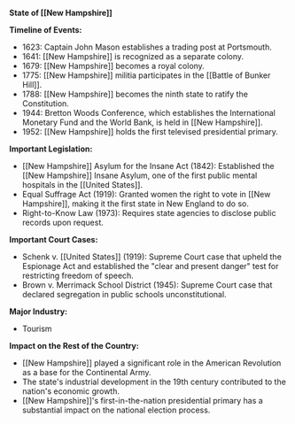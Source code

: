 **State of [[New Hampshire]]**

**Timeline of Events:**

* 1623: Captain John Mason establishes a trading post at Portsmouth.
* 1641: [[New Hampshire]] is recognized as a separate colony.
* 1679: [[New Hampshire]] becomes a royal colony.
* 1775: [[New Hampshire]] militia participates in the [[Battle of Bunker Hill]].
* 1788: [[New Hampshire]] becomes the ninth state to ratify the Constitution.
* 1944: Bretton Woods Conference, which establishes the International Monetary Fund and the World Bank, is held in [[New Hampshire]].
* 1952: [[New Hampshire]] holds the first televised presidential primary.

**Important Legislation:**

* [[New Hampshire]] Asylum for the Insane Act (1842): Established the [[New Hampshire]] Insane Asylum, one of the first public mental hospitals in the [[United States]].
* Equal Suffrage Act (1919): Granted women the right to vote in [[New Hampshire]], making it the first state in New England to do so.
* Right-to-Know Law (1973): Requires state agencies to disclose public records upon request.

**Important Court Cases:**

* Schenk v. [[United States]] (1919): Supreme Court case that upheld the Espionage Act and established the "clear and present danger" test for restricting freedom of speech.
* Brown v. Merrimack School District (1945): Supreme Court case that declared segregation in public schools unconstitutional.

**Major Industry:**

* Tourism

**Impact on the Rest of the Country:**

* [[New Hampshire]] played a significant role in the American Revolution as a base for the Continental Army.
* The state's industrial development in the 19th century contributed to the nation's economic growth.
* [[New Hampshire]]'s first-in-the-nation presidential primary has a substantial impact on the national election process.